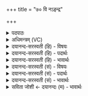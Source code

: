 +++
title = "७० वि नऽइन्द्र"

+++
<details><summary>पदपाठः</summary>

वि। नः॒। इ॒न्द्र॒। मृधः॑। ज॒हि॒। नी॒चा। य॒च्छ॒। पृ॒त॒न्य॒तः। यः। अ॒स्मा॒न्। अ॒भिदास॒तीत्य॑भि॒ऽदास॑ति। अध॑रम्। ग॒म॒य॒। तमः॑। ७०।
</details>

<details><summary>अधिमन्त्रम् (VC)</summary>

- इन्द्रो देवता
- शास ऋषिः
- निचृदनुष्टुप्
- गान्धारः
</details>

<details><summary>दयानन्द-सरस्वती (हि) - विषयः</summary>

अब सेनापति कैसा हो, इस विषय का उपदेश अगले मन्त्र में किया है ॥
</details>

<details><summary>दयानन्द-सरस्वती (हि) - पदार्थः</summary>

पदार्थान्वयभाषाः -  हे (इन्द्र) परम बलयुक्त सेना के पति ! तू (मृधः) सङ्ग्रामों को (वि, जहि) विशेष करके जीत (पृतन्यतः) सेनायुक्त (नः) हमारे शत्रुओं को (नीचा) नीच गति को (यच्छ) प्राप्त करा (यः) जो (अस्मान्) हम को (अभिदासति) नष्ट करने की इच्छा करता है, उसको (अधरम्) अधोगतिरूप (तमः) अन्धकार को (गमय) प्राप्त करा ॥७० ॥
</details>

<details><summary>दयानन्द-सरस्वती (हि) - भावार्थः</summary>

भावार्थभाषाः -  सेनापति को योग्य है कि सङ्ग्रामों को जीते, उस विजयकारक सङ्ग्राम से नीचकर्म करनेहारे का निरोध करे, राजप्रजा में विरोध करनेहारे को अत्यन्त दण्ड देवे ॥७० ॥
</details>

<details><summary>दयानन्द-सरस्वती (सं) - विषयः</summary>

अथ सेनापतिः कीदृशो भवेदित्युपदिश्यते ॥
</details>

<details><summary>दयानन्द-सरस्वती (सं) - पदार्थः</summary>

पदार्थान्वयभाषाः -  हे इन्द्र सेनेश ! त्वं मृधो वि जहि पृतन्यतो नः शत्रून् नीचा यच्छ, योऽस्मानभिदासति तमधरं तमो गमय ॥७० ॥
</details>

<details><summary>दयानन्द-सरस्वती (सं) - भावार्थः</summary>

भावार्थभाषाः -  सेनेशेन सङ्ग्रामा जेतव्यास्तेन नीचकर्मकारिणां निग्रहः कर्त्तव्यो राजप्रजाविरोधकारयिता भृशं दण्डनीयश्च ॥७० ॥
</details>

<details><summary>सविता जोशी ← दयानन्दः (म) - भावार्थः</summary>

भावार्थभाषाः -  सेनापतीने लढाई जिंकून विजय प्राप्त करावा. नीच कर्म करणाऱ्या शत्रूंचा बंदोबस्त करावा, तसेच राजाने प्रजेतील विरोधकांना दंडित करावे.
</details>